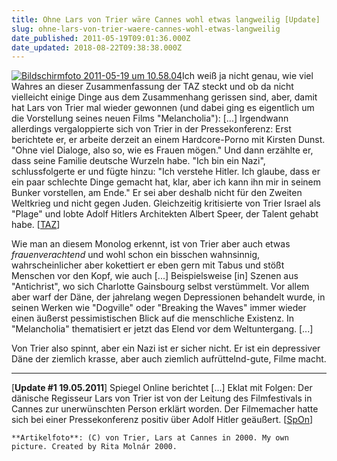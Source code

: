 ```yaml
---
title: Ohne Lars von Trier wäre Cannes wohl etwas langweilig [Update]
slug: ohne-lars-von-trier-waere-cannes-wohl-etwas-langweilig
date_published: 2011-05-19T09:01:36.000Z
date_updated: 2018-08-22T09:38:38.000Z
---
```


[![Bildschirmfoto 2011-05-19 um 10.58.04](//picdump.thafaker.de/2011/05/Bildschirmfoto-2011-05-19-um-10.58.04-150x150.png)](http://picdump.thafaker.de/2011/05/Bildschirmfoto-2011-05-19-um-10.58.04.png)Ich weiß ja nicht genau, wie viel Wahres an dieser Zusammenfassung der TAZ steckt und ob da nicht vielleicht einige Dinge aus dem Zusammenhang gerissen sind, aber, damit hat Lars von Trier mal wieder gewonnen (und dabei ging es eigentlich um die Vorstellung seines neuen Films "Melancholia"): [...] Irgendwann allerdings vergaloppierte sich von Trier in der Pressekonferenz: Erst berichtete er, er arbeite derzeit an einem Hardcore-Porno mit Kirsten Dunst. "Ohne viel Dialoge, also so, wie es Frauen mögen." Und dann erzählte er, dass seine Familie deutsche Wurzeln habe. "Ich bin ein Nazi", schlussfolgerte er und fügte hinzu: "Ich verstehe Hitler. Ich glaube, dass er ein paar schlechte Dinge gemacht hat, klar, aber ich kann ihn mir in seinem Bunker vorstellen, am Ende." Er sei aber deshalb nicht für den Zweiten Weltkrieg und nicht gegen Juden. Gleichzeitig kritisierte von Trier Israel als "Plage" und lobte Adolf Hitlers Architekten Albert Speer, der Talent gehabt habe. [[TAZ](http://www.taz.de/1/leben/film/artikel/1/ich-bin-ein-nazi/)]

Wie man an diesem Monolog erkennt, ist von Trier aber auch etwas *frauenverachtend* und wohl schon ein bisschen wahnsinnig, wahrscheinlicher aber kokettiert er eben gern mit Tabus und stößt Menschen vor den Kopf, wie auch [...] Beispielsweise [in] Szenen aus "Antichrist", wo sich Charlotte Gainsbourg selbst verstümmelt. Vor allem aber warf der Däne, der jahrelang wegen Depressionen behandelt wurde, in seinen Werken wie "Dogville" oder "Breaking the Waves" immer wieder einen äußerst pessimistischen Blick auf die menschliche Existenz. In "Melancholia" thematisiert er jetzt das Elend vor dem Weltuntergang. [...]

Von Trier also spinnt, aber ein Nazi ist er sicher nicht. Er ist ein depressiver Däne der ziemlich krasse, aber auch ziemlich aufrüttelnd-gute, Filme macht.

---

[**Update #1 19.05.2011**] Spiegel Online berichtet [...] Eklat mit Folgen: Der dänische Regisseur Lars von Trier ist von der Leitung des Filmfestivals in Cannes zur unerwünschten Person erklärt worden. Der Filmemacher hatte sich bei einer Pressekonferenz positiv über Adolf Hitler geäußert. [[SpOn](http://www.spiegel.de/kultur/kino/0,1518,763599,00.html#ref=rss)]

`**Artikelfoto**: (C) von Trier, Lars at Cannes in 2000. My own picture. Created by Rita Molnár 2000.`

